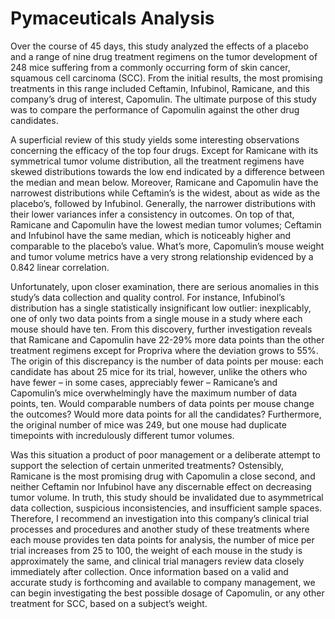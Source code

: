 # Pymaceuticals Analysis

Over the course of 45 days, this study analyzed the effects of a placebo and a range of nine drug treatment regimens on the tumor development of 248 mice suffering from a commonly occurring form of skin cancer, squamous cell carcinoma (SCC).  From the initial results, the most promising treatments in this range included Ceftamin, Infubinol, Ramicane, and this company’s drug of interest, Capomulin.  The ultimate purpose of this study was to compare the performance of Capomulin against the other drug candidates.

A superficial review of this study yields some interesting observations concerning the efficacy of the top four drugs.  Except for Ramicane with its symmetrical tumor volume distribution, all the treatment regimens have skewed distributions towards the low end indicated by a difference between the median and mean below.  Moreover, Ramicane and Capomulin have the narrowest distributions while Ceftamin’s is the widest, about as wide as the placebo’s, followed by Infubinol.  Generally, the narrower distributions with their lower variances infer a consistency in outcomes.  On top of that, Ramicane and Capomulin have the lowest median tumor volumes; Ceftamin and Infubinol have the same median, which is noticeably higher and comparable to the placebo’s value.  What’s more, Capomulin’s mouse weight and tumor volume metrics have a very strong relationship evidenced by a 0.842 linear correlation.

Unfortunately, upon closer examination, there are serious anomalies in this study’s data collection and quality control.  For instance, Infubinol’s distribution has a single statistically insignificant low outlier: inexplicably, one of only two data points from a single mouse in a study where each mouse should have ten.  From this discovery, further investigation reveals that Ramicane and Capomulin have 22-29% more data points than the other treatment regimens except for Propriva where the deviation grows to 55%.  The origin of this discrepancy is the number of data points per mouse: each candidate has about 25 mice for its trial, however, unlike the others who have fewer – in some cases, appreciably fewer – Ramicane’s and Capomulin’s mice overwhelmingly have the maximum number of data points, ten.  Would comparable numbers of data points per mouse change the outcomes?  Would more data points for all the candidates?  Furthermore, the original number of mice was 249, but one mouse had duplicate timepoints with incredulously different tumor volumes.  

Was this situation a product of poor management or a deliberate attempt to support the selection of certain unmerited treatments?  Ostensibly, Ramicane is the most promising drug with Capomulin a close second, and neither Ceftamin nor Infubinol have any discernable effect on decreasing tumor volume.  In truth, this study should be invalidated due to asymmetrical data collection, suspicious inconsistencies, and insufficient sample spaces.  Therefore, I recommend an investigation into this company’s clinical trial processes and procedures and another study of these treatments where each mouse provides ten data points for analysis, the number of mice per trial increases from 25 to 100, the weight of each mouse in the study is approximately the same, and clinical trial managers review data closely immediately after collection.   Once information based on a valid and accurate study is forthcoming and available to company management, we can begin investigating the best possible dosage of Capomulin, or any other treatment for SCC, based on a subject’s weight.
